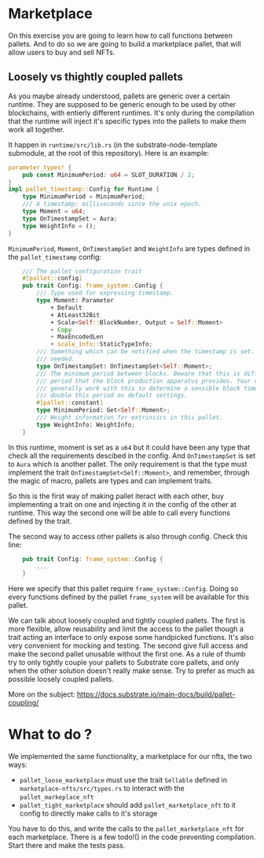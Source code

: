 # Marketplace

On this exercise you are going to learn how to call functions between pallets.
And to do so we are going to build a marketplace pallet, that will allow users to buy and sell NFTs.

## Loosely vs thightly coupled pallets

As you maybe already understood, pallets are generic over a certain runtime. They are supposed to be generic enough to be used by other blockchains, with entierly different runtimes. It's only during the compilation that the runtime will inject it's specific types into the pallets to make them work all together.

It happen in `runtime/src/lib.rs` (in the substrate-node-template submodule, at the root of this repository). Here is an example:

```rust
parameter_types! {
	pub const MinimumPeriod: u64 = SLOT_DURATION / 2;
}
impl pallet_timestamp::Config for Runtime {
	type MinimumPeriod = MinimumPeriod;
	/// A timestamp: milliseconds since the unix epoch.
	type Moment = u64;
	type OnTimestampSet = Aura;
	type WeightInfo = ();
}
```

`MinimumPeriod`, `Moment`, `OnTimestampSet` and `WeightInfo` are types defined in the `pallet_timestamp` config:

```rust
	/// The pallet configuration trait
	#[pallet::config]
	pub trait Config: frame_system::Config {
		/// Type used for expressing timestamp.
		type Moment: Parameter
			+ Default
			+ AtLeast32Bit
			+ Scale<Self::BlockNumber, Output = Self::Moment>
			+ Copy
			+ MaxEncodedLen
			+ scale_info::StaticTypeInfo;
		/// Something which can be notified when the timestamp is set. Set this to `()` if not
		/// needed.
		type OnTimestampSet: OnTimestampSet<Self::Moment>;
		/// The minimum period between blocks. Beware that this is different to the *expected*
		/// period that the block production apparatus provides. Your chosen consensus system will
		/// generally work with this to determine a sensible block time. e.g. For Aura, it will be
		/// double this period on default settings.
		#[pallet::constant]
		type MinimumPeriod: Get<Self::Moment>;
		/// Weight information for extrinsics in this pallet.
		type WeightInfo: WeightInfo;
	}
```

In this runtime, moment is set as a `u64` but it could have been any type that check all the requirements descibed in the config.
And `OnTimestampSet` is set to `Aura` which is another pallet. The only requirement is that the type must implement the trait `OnTimestampSet<Self::Moment>`, and remember, through the magic of macro, pallets are types and can implement traits.

So this is the first way of making pallet iteract with each other, buy implementing a trait on one and injecting it in the config of the other at runtime. This way the second one will be able to call every functions defined by the trait.

The second way to access other pallets is also through config. Check this line:
```rust
	pub trait Config: frame_system::Config {
        ...
    }
```

Here we specify that this pallet require `frame_system::Config`. Doing so every functions defined by the pallet `frame_system` will be available for this pallet.

We can talk about loosely coupled and tightly coupled pallets.
The first is more flexible, allow reusability and limit the access to the pallet though a trait acting an interface to only expose some handpicked functions. It's also very convenient for mocking and testing.
The second give full access and make the second pallet unusable without the first one.
As a rule of thumb try to only tightly couple your pallets to Substrate core pallets, and only when the other solution doesn't really make sense. Try to prefer as much as possible loosely coupled pallets.

More on the subject: https://docs.substrate.io/main-docs/build/pallet-coupling/

# What to do ?

We implemented the same functionality, a marketplace for our nfts, the two ways:
- `pallet_loose_marketplace` must use the trait `Sellable` defined in `marketplace-nfts/src/types.rs` to interact with the `pallet_markeplace_nft`
- `pallet_tight_marketplace` should add `pallet_marketplace_nft` to it config to directly make calls to it's storage

You have to do this, and write the calls to the `pallet_marketplace_nft` for each marketplace.
There is a few todo!() in the code preventing compilation. Start there and make the tests pass.
